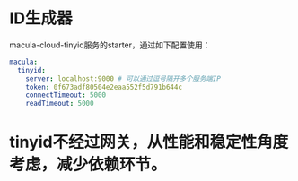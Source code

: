 # ID生成器

macula-cloud-tinyid服务的starter，通过如下配置使用：

```yaml
macula:
  tinyid:
    server: localhost:9000 # 可以通过逗号隔开多个服务端IP
    token: 0f673adf80504e2eaa552f5d791b644c
    connectTimeout: 5000
    readTimeout: 5000
```

# tinyid不经过网关，从性能和稳定性角度考虑，减少依赖环节。
